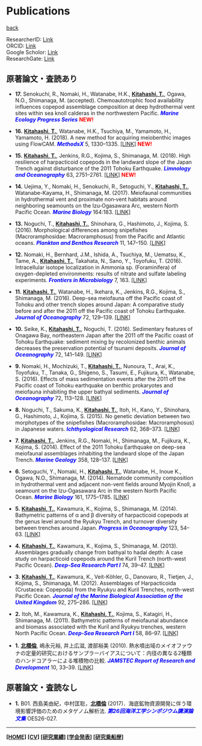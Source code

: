 # Publications
[back]()

ResearcherID: <a href="http://www.researcherid.com/rid/U-7478-2018" target="_blank">Link</a>  
ORCID: <a href="https://orcid.org/0000-0001-6054-530X" target="_blank">Link</a>  
Google Scholor: <a href="https://scholar.google.com/citations?user=QNViJPsAAAAJ&hl=en" target="_blank">Link</a>  
ResearchGate: <a href="https://www.google.com/url?q=https%3A%2F%2Fwww.researchgate.net%2Fprofile%2FTomo_Kitahashi&sa=D&sntz=1&usg=AFQjCNG3HJasD7H7S5lwLCuV4cIsVg-i4g" target="_blank">Link</a>


## 原著論文・査読あり

- **17.** Senokuchi, R., Nomaki, H., Watanabe, H.K., **<u>Kitahashi, T.</u>**, Ogawa, N.O., Shimanaga, M. (accepted). Chemoautotrophic food availability influences copepod assemblage composition at deep hydrothermal vent sites within sea knoll calderas in the northwestern Pacific. ***<font color="blue">Marine Ecology Progress Series</font>*** **<font color="red">NEW!</font>**

- **16.** **<u>Kitahashi, T.</u>**, Watanabe, H.K., Tsuchiya, M., Yamamoto, H., Yamamoto, H. (2018). A new method for acquiring meiobenthic images using FlowCAM. ***<font color="blue">MethodsX</font>*** 5, 1330–1335. <a href="https://doi.org/10.1016/J.MEX.2018.10.012" target="_blank">[LINK]</a> **<font color="red">NEW!</font>**

- **15.** **<u>Kitahashi, T.</u>**, Jenkins, R.G., Kojima, S., Shimanaga, M. (2018). High resilience of harpacticoid copepods in the landward slope of the Japan Trench against disturbance of the 2011 Tohoku Earthquake. ***<font color="blue">Limnology and Oceanography</font>*** 63, 2751–2761. <a href="https://doi.org/10.1002/lno.11006" target="_blank">[LINK]</a> **<font color="red">NEW!</font>**

- **14.** Uejima, Y., Nomaki, H., Senokuchi, R., Setoguchi, Y., **<u>Kitahashi, T.</u>**, Watanabe-Kayama, H., Shimanaga, M. (2017). Meiofaunal communities in hydrothermal vent and proximate non‐vent habitats around neighboring seamounts on the Izu‐Ogasawara Arc, western North Pacific Ocean. ***<font color="blue">Marine Biology</font>*** 164:183. <a href="https://doi.org/10.1007/s00227-017-3218-6" target="_blank">[LINK]</a>

- **13.** Noguchi, T., **<u>Kitahashi, T.</u>**, Shinohara, G., Hashimoto, J., Kojima, S. (2016). Morphological differences among snipefishes (Macroramphosidae: Macroramphosus) from the Pacific and Atlantic oceans. ***<font color="blue">Plankton and Benthos Research</font>*** 11, 147–150. <a href="https://doi.org/10.3800/pbr.11.147" target="_blank">[LINK]</a>

- **12.** Nomaki, H., Bernhard, J.M., Ishida, A., Tsuchiya, M., Uematsu, K., Tame, A., **<u>Kitahashi, T.</u>**, Takahata, N., Sano, Y., Toyofuku, T. (2016). Intracellular isotope localization in Ammonia sp. (Foraminifera) of oxygen-depleted environments: results of nitrate and sulfate labeling experiments. ***<font color="blue">Frontiers in Microbiology</font>*** 7, 163. <a href="https://doi.org/10.3389/fmicb.2016.00163" target="_blank">[LINK]</a>

- **11.** **<u>Kitahashi, T.</u>**, Watanabe, H., Ikehara, K., Jenkins, R.G., Kojima, S., Shimanaga, M. (2016). Deep-sea meiofauna off the Pacific coast of Tohoku and other trench slopes around Japan: A comparative study before and after the 2011 off the Pacific coast of Tohoku Earthquake. ***<font color="blue">Journal of Oceanography</font>*** 72, 129–139. <a href="https://doi.org/10.1007/s10872-015-0323-3" target="_blank">[LINK]</a>

- **10.** Seike, K., **<u>Kitahashi, T.</u>**, Noguchi, T. (2016). Sedimentary features of Onagawa Bay, northeastern Japan after the 2011 off the Pacific coast of Tohoku Earthquake: sediment mixing by recolonized benthic animals decreases the preservation potential of tsunami deposits. ***<font color="blue">Journal of Oceanography</font>*** 72, 141–149. <a href="https://doi.org/10.1007/s10872-015-0297-1" target="_blank">[LINK]</a>

- **9.** Nomaki, H., Mochizuki, T., **<u>Kitahashi, T.</u>**, Nunoura, T., Arai, K., Toyofuku, T., Tanaka, G., Shigeno, S., Tasumi, E., Fujikura, K., Watanabe, S. (2016). Effects of mass sedimentation events after the 2011 off the Pacific coast of Tohoku earthquake on benthic prokaryotes and meiofauna inhabiting the upper bathyal sediments. ***<font color="blue">Journal of Oceanography</font>*** 72, 113–128. <a href="https://doi.org/10.1007/s10872-015-0293-5" target="_blank">[LINK]</a>

- **8.** Noguchi, T., Sakuma, K., **<u>Kitahashi, T.</u>**, Itoh, H., Kano, Y., Shinohara, G., Hashimoto, J., Kojima, S. (2015). No genetic deviation between two morphotypes of the snipefishes (Macroramphosidae: Macroramphosus) in Japanese waters. ***<font color="blue">Ichthyological Research</font>*** 62, 368–373. <a href="https://doi.org/10.1007/s10228-014-0443-6" target="_blank">[LINK]</a>

- **7.** **<u>Kitahashi, T.</u>**, Jenkins, R.G., Nomaki, H., Shimanaga, M., Fujikura, K., Kojima, S. (2014). Effect of the 2011 Tohoku Earthquake on deep-sea meiofaunal assemblages inhabiting the landward slope of the Japan Trench. ***<font color="blue">Marine Geology</font>*** 358, 128–137. <a href="https://doi.org/10.1016/j.margeo.2014.05.004" target="_blank">[LINK]</a>

- **6.** Setoguchi, Y., Nomaki, H., **<u>Kitahashi, T.</u>**, Watanabe, H., Inoue K., Ogawa, N.O., Shimanaga, M. (2014). Nematode community composition in hydrothermal vent and adjacent non-vent fields around Myojin Knoll, a seamount on the Izu-Ogasawara Arc in the western North Pacific Ocean. ***<font color="blue">Marine Biology</font>*** 161, 1775–1785. <a href="https://doi.org/10.1007/s00227-014-2460-4" target="_blank">[LINK]</a>

- **5.** **<u>Kitahashi, T.</u>**, Kawamura, K., Kojima, S., Shimanaga, M. (2014). Bathymetric patterns of α and β diversity of harpacticoid copepods at the genus level around the Ryukyu Trench, and turnover diversity between trenches around Japan. ***<font color="blue">Progress in Oceanography</font>*** 123, 54–63. <a href="https://doi.org/10.1016/j.pocean.2014.02.007" target="_blank">[LINK]</a>

- **4.** **<u>Kitahashi, T.</u>**, Kawamura, K., Kojima, S., Shimanaga, M. (2013). Assemblages gradually change from bathyal to hadal depth: A case study on harpacticoid copepods around the Kuril Trench (north-west Pacific Ocean). ***<font color="blue">Deep-Sea Research Part I</font>*** 74, 39–47. <a href="https://doi.org/10.1016/j.dsr.2012.12.010" target="_blank">[LINK]</a>

- **3.** **<u>Kitahashi, T.</u>**, Kawamura, K., Veit-Köhler, G., Danovaro, R., Tietjen, J., Kojima, S., Shimanaga, M. (2012). Assemblages of Harpacticoida (Crustacea: Copepoda) from the Ryukyu and Kuril Trenches, north-west Pacific Ocean. ***<font color="blue">Journal of the Marine Biological Association of the United Kingdom</font>*** 92, 275–286. <a href="https://doi.org/10.1017/S0025315411001536" target="_blank">[LINK]</a>

- **2.** Itoh, M., Kawamura, K., **<u>Kitahashi, T.</u>**, Kojima, S., Katagiri, H., Shimanaga, M. (2011). Bathymetric patterns of meiofaunal abundance and biomass associated with the Kuril and Ryukyu trenches, western North Pacific Ocean. ***<font color="blue">Deep-Sea Research Part I</font>*** 58, 86–97. <a href="https://doi.org/10.1016/j.dsr.2010.12.004" target="_blank">[LINK]</a>

- **1.** **<u>北橋倫</u>**, 嶋永元裕, 井上広滋, 渡部裕美 (2010). 熱水噴出域のメイオファウナの定量的研究におけるサンプラーバイアスについて：内径の異なる2種類のハンドコアラーによる堆積物の比較. ***<font color="blue">JAMSTEC Report of Research and Development</font>*** 10, 33–39. <a href="http://www.godac.jamstec.go.jp/catalog/doc_catalog/metadataDisp/JAM_RandD10_03?lang=ja&view=detail" target="_blank">[LINK]</a>

  
## 原著論文・査読なし

- **1.** B01. 西島美由紀，中村匡聡，**<u>北橋倫</u>** (2017)．海底鉱物資源開発に伴う環境影響評価のためのメタゲノム解析法. ***<font color="blue">第26回海洋工学シンポジウム講演論文集</font>*** OES26-027.

___
**[[HOME]](https://tkitahashi.github.io/)  [[CV]](https://tkitahashi.github.io/cv/)  [[研究業績]](https://tkitahashi.github.io/publication/)  [[学会発表]](https://tkitahashi.github.io/presentation/)  [[研究乗船歴]](https://tkitahashi.github.io/cruise/)**
